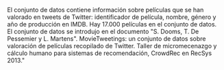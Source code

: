 ﻿El conjunto de datos contiene información sobre películas que se han valorado en tweets de Twitter: identificador de película, nombre, género y año de producción en IMDB. Hay 17.000 películas en el conjunto de datos. El conjunto de datos se introdujo en el documento "S. Dooms, T. De Pessemier y L. Martens". MovieTweetings: un conjunto de datos sobre valoración de películas recopilado de Twitter. Taller de micromecenazgo y cálculo humano para sistemas  de recomendación, CrowdRec en RecSys 2013."<!--HONumber=42-->
